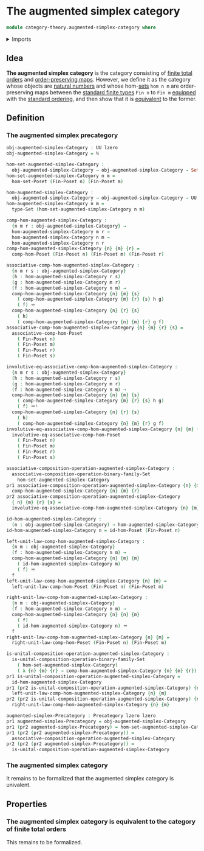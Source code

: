 # The augmented simplex category

```agda
module category-theory.augmented-simplex-category where
```

<details><summary>Imports</summary>

```agda
open import category-theory.composition-operations-on-binary-families-of-sets
open import category-theory.precategories

open import elementary-number-theory.inequality-standard-finite-types
open import elementary-number-theory.natural-numbers

open import foundation.dependent-pair-types
open import foundation.identity-types
open import foundation.sets
open import foundation.strictly-involutive-identity-types
open import foundation.universe-levels

open import order-theory.order-preserving-maps-posets
```

</details>

## Idea

**The augmented simplex category** is the category consisting of
[finite total orders](order-theory.finite-total-orders.md) and
[order-preserving maps](order-theory.order-preserving-maps-posets.md). However,
we define it as the category whose objects are
[natural numbers](elementary-number-theory.natural-numbers.md) and whose
hom-[sets](foundation-core.sets.md) `hom n m` are order-preserving maps between
the [standard finite types](univalent-combinatorics.standard-finite-types.md)
`Fin n` to `Fin m` [equipped](foundation.structure.md) with the
[standard ordering](elementary-number-theory.inequality-standard-finite-types.md),
and then show that it is
[equivalent](category-theory.equivalences-of-precategories.md) to the former.

## Definition

### The augmented simplex precategory

```agda
obj-augmented-simplex-Category : UU lzero
obj-augmented-simplex-Category = ℕ

hom-set-augmented-simplex-Category :
  obj-augmented-simplex-Category → obj-augmented-simplex-Category → Set lzero
hom-set-augmented-simplex-Category n m =
  hom-set-Poset (Fin-Poset n) (Fin-Poset m)

hom-augmented-simplex-Category :
  obj-augmented-simplex-Category → obj-augmented-simplex-Category → UU lzero
hom-augmented-simplex-Category n m =
  type-Set (hom-set-augmented-simplex-Category n m)

comp-hom-augmented-simplex-Category :
  {n m r : obj-augmented-simplex-Category} →
  hom-augmented-simplex-Category m r →
  hom-augmented-simplex-Category n m →
  hom-augmented-simplex-Category n r
comp-hom-augmented-simplex-Category {n} {m} {r} =
  comp-hom-Poset (Fin-Poset n) (Fin-Poset m) (Fin-Poset r)

associative-comp-hom-augmented-simplex-Category :
  {n m r s : obj-augmented-simplex-Category}
  (h : hom-augmented-simplex-Category r s)
  (g : hom-augmented-simplex-Category m r)
  (f : hom-augmented-simplex-Category n m) →
  comp-hom-augmented-simplex-Category {n} {m} {s}
    ( comp-hom-augmented-simplex-Category {m} {r} {s} h g)
    ( f) ＝
  comp-hom-augmented-simplex-Category {n} {r} {s}
    ( h)
    ( comp-hom-augmented-simplex-Category {n} {m} {r} g f)
associative-comp-hom-augmented-simplex-Category {n} {m} {r} {s} =
  associative-comp-hom-Poset
    ( Fin-Poset n)
    ( Fin-Poset m)
    ( Fin-Poset r)
    ( Fin-Poset s)

involutive-eq-associative-comp-hom-augmented-simplex-Category :
  {n m r s : obj-augmented-simplex-Category}
  (h : hom-augmented-simplex-Category r s)
  (g : hom-augmented-simplex-Category m r)
  (f : hom-augmented-simplex-Category n m) →
  comp-hom-augmented-simplex-Category {n} {m} {s}
    ( comp-hom-augmented-simplex-Category {m} {r} {s} h g)
    ( f) ＝ⁱ
  comp-hom-augmented-simplex-Category {n} {r} {s}
    ( h)
    ( comp-hom-augmented-simplex-Category {n} {m} {r} g f)
involutive-eq-associative-comp-hom-augmented-simplex-Category {n} {m} {r} {s} =
  involutive-eq-associative-comp-hom-Poset
    ( Fin-Poset n)
    ( Fin-Poset m)
    ( Fin-Poset r)
    ( Fin-Poset s)

associative-composition-operation-augmented-simplex-Category :
  associative-composition-operation-binary-family-Set
    hom-set-augmented-simplex-Category
pr1 associative-composition-operation-augmented-simplex-Category {n} {m} {r} =
  comp-hom-augmented-simplex-Category {n} {m} {r}
pr2 associative-composition-operation-augmented-simplex-Category
  { n} {m} {r} {s} =
  involutive-eq-associative-comp-hom-augmented-simplex-Category {n} {m} {r} {s}

id-hom-augmented-simplex-Category :
  (n : obj-augmented-simplex-Category) → hom-augmented-simplex-Category n n
id-hom-augmented-simplex-Category n = id-hom-Poset (Fin-Poset n)

left-unit-law-comp-hom-augmented-simplex-Category :
  {n m : obj-augmented-simplex-Category}
  (f : hom-augmented-simplex-Category n m) →
  comp-hom-augmented-simplex-Category {n} {m} {m}
    ( id-hom-augmented-simplex-Category m)
    ( f) ＝
  f
left-unit-law-comp-hom-augmented-simplex-Category {n} {m} =
  left-unit-law-comp-hom-Poset (Fin-Poset n) (Fin-Poset m)

right-unit-law-comp-hom-augmented-simplex-Category :
  {n m : obj-augmented-simplex-Category}
  (f : hom-augmented-simplex-Category n m) →
  comp-hom-augmented-simplex-Category {n} {n} {m}
    ( f)
    ( id-hom-augmented-simplex-Category n) ＝
  f
right-unit-law-comp-hom-augmented-simplex-Category {n} {m} =
  right-unit-law-comp-hom-Poset (Fin-Poset n) (Fin-Poset m)

is-unital-composition-operation-augmented-simplex-Category :
  is-unital-composition-operation-binary-family-Set
    ( hom-set-augmented-simplex-Category)
    ( λ {n} {m} {r} → comp-hom-augmented-simplex-Category {n} {m} {r})
pr1 is-unital-composition-operation-augmented-simplex-Category =
  id-hom-augmented-simplex-Category
pr1 (pr2 is-unital-composition-operation-augmented-simplex-Category) {n} {m} =
  left-unit-law-comp-hom-augmented-simplex-Category {n} {m}
pr2 (pr2 is-unital-composition-operation-augmented-simplex-Category) {n} {m} =
  right-unit-law-comp-hom-augmented-simplex-Category {n} {m}

augmented-simplex-Precategory : Precategory lzero lzero
pr1 augmented-simplex-Precategory = obj-augmented-simplex-Category
pr1 (pr2 augmented-simplex-Precategory) = hom-set-augmented-simplex-Category
pr1 (pr2 (pr2 augmented-simplex-Precategory)) =
  associative-composition-operation-augmented-simplex-Category
pr2 (pr2 (pr2 augmented-simplex-Precategory)) =
  is-unital-composition-operation-augmented-simplex-Category
```

### The augmented simplex category

It remains to be formalized that the augmented simplex category is univalent.

## Properties

### The augmented simplex category is equivalent to the category of finite total orders

This remains to be formalized.
